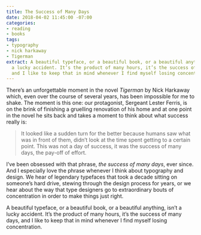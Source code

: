 ```yaml
---
title: The Success of Many Days
date: 2018-04-02 11:45:00 -07:00
categories:
- reading
- books
tags:
- typography
- nick harkaway
- Tigerman
extract: A beautiful typeface, or a beautiful book, or a beautiful anything, isn’t
  a lucky accident. It’s the product of many hours, it’s the success of many days,
  and I like to keep that in mind whenever I find myself losing concentration.
---
```


There’s an unforgettable moment in the novel *Tigerman* by Nick Harkaway which, even over the course of several years, has been impossible for me to shake. The moment is this one: our protagonist, Sergeant Lester Ferris, is on the brink of finishing a gruelling renovation of his home and at one point in the novel he sits back and takes a moment to think about what success really is:

> It looked like a sudden turn for the better because humans saw what was in front of them, didn’t look at the time spent getting to a certain point. This was not a day of success, it was the success of many days, the pay-off of effort.

I’ve been obsessed with that phrase, *the success of many days*, ever since. And I especially love the phrase whenever I think about typography and design. We hear of legendary typefaces that took a decade sitting on someone’s hard drive, stewing through the design process for years, or we hear about the way that type designers go to extraordinary bouts of concentration in order to make things just right.

A beautiful typeface, or a beautiful book, or a beautiful anything, isn’t a lucky accident. It’s the product of many hours, it’s the success of many days, and I like to keep that in mind whenever I find myself losing concentration.